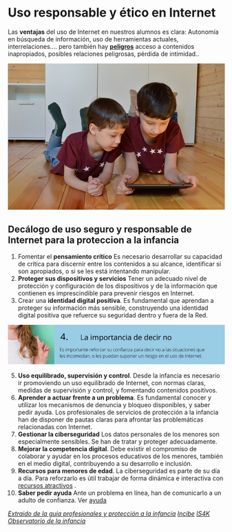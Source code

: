# Uso responsable y ético en Internet

Las **ventajas** del uso de Internet en nuestros alumnos es clara: Autonomía en búsqueda de información, uso de herramientas actuales, interrelaciones.... pero también hay **[peligros](/seguridad/peligros.md)** acceso a contenidos inapropiados, posibles relaciones peligrosas, pérdida de intimidad..

![](/assets/ninos.jpg)

## Decálogo de uso seguro y responsable de Internet para la proteccion a la infancia


1. Fomentar el **pensamiento crítico** Es necesario desarrollar su capacidad de crítica para discernir entre los contenidos a su alcance, identificar si son apropiados, o si se les está intentando manipular.
2. **Proteger sus dispositivos y servicios** Tener un adecuado nivel de protección y configuración de los dispositivos y de la información que contienen es imprescindible para prevenir riesgos en Internet.
3. Crear una **identidad digital positiva**. Es fundamental que aprendan a proteger su información más sensible, construyendo una identidad digital positiva que refuerce su seguridad dentro y fuera de la Red.

![](/assets/decirno.jpg)

5. **Uso equilibrado, supervisión y control**. Desde la infancia es necesario ir promoviendo un uso equilibrado de Internet, con normas claras, medidas de supervisión y control, y fomentando contenidos
positivos.
6. **Aprender a actuar frente a un problema**. Es fundamental conocer y utilizar los mecanismos de denuncia y bloqueo disponibles, y saber pedir ayuda. Los profesionales de servicios de protección a la infancia han de disponer de pautas claras para afrontar las problemáticas relacionadas con Internet.
7. **Gestionar la ciberseguridad** Los datos personales de los menores son especialmente sensibles. Se han de tratar y proteger adecuadamente.
8. **Mejorar la competencia digital**. Debe existir el compromiso de colaborar y ayudar en los procesos educativos de los menores, también en el medio digital, contribuyendo a su desarrollo e inclusión.
9. **Recursos para menores de edad**. La ciberseguridad es parte de su día a día. Para reforzarlo es útil trabajar de forma dinámica e interactiva con [recursos atractivos](/seguridad/recursos.md) .
10. **Saber pedir ayuda** Ante un problema en línea, han de comunicarlo a un adulto de confianza. Ver [ayuda](ayuda.md)

*[Extraido de la guia profesionales y protección a la infancia](https://www.observatoriodelainfancia.es/ficherosoia/documentos/5953_d_is4k_guia-profesionales-proteccion-infancia.pdf)
[Incibe](https://www.incibe.es/)
[IS4K](https://www.is4k.es/)
[Observatorio de la infancia](http://www.observatoriodelainfancia.mscbs.gob.es/)*

